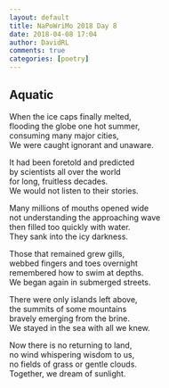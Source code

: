 ```yaml
---  
layout: default  
title: NaPoWriMo 2018 Day 8  
date: 2018-04-08 17:04  
author: DavidRL  
comments: true  
categories: [poetry]
---  
```

## Aquatic  

When the ice caps finally melted,  
flooding the globe one hot summer,  
consuming many major cities,  
We were caught ignorant and unaware.  

It had been foretold and predicted  
by scientists all over the world  
for long, fruitless decades.  
We would not listen to their stories.  

Many millions of mouths opened wide  
not understanding the approaching wave  
then filled too quickly with water.  
They sank into the icy darkness.  

Those that remained grew gills,  
webbed fingers and toes overnight  
remembered how to swim at depths.  
We began again in submerged streets.  

There were only islands left above,  
the summits of some mountains  
bravely emerging from the brine.  
We stayed in the sea with all we knew.  

Now there is no returning to land,  
no wind whispering wisdom to us,  
no fields of grass or gentle clouds.  
Together, we dream of sunlight.  
